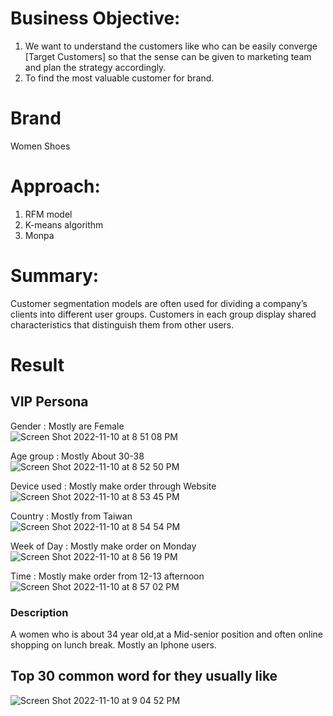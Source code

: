 
# Business Objective:
1. We want to understand the customers like who can be easily converge [Target Customers] so that the sense can be given to marketing team and plan the strategy accordingly.
2. To find the most valuable customer for brand.

# Brand
Women Shoes

# Approach:
1. RFM model
2. K-means algorithm 
3. Monpa

# Summary:
Customer segmentation models are often used for dividing a company’s clients into different user groups. Customers in each group display shared characteristics that distinguish them from other users.

# Result
## VIP Persona

Gender : Mostly are Female <br>
![Screen Shot 2022-11-10 at 8 51 08 PM](https://user-images.githubusercontent.com/74374763/201096143-64fd25fd-2d33-47c6-bd43-96454a1053c7.png)

Age group  : Mostly About 30-38 <br>
![Screen Shot 2022-11-10 at 8 52 50 PM](https://user-images.githubusercontent.com/74374763/201096432-bec64e01-82d6-436e-ade3-7e0d52b95506.png)

Device used : Mostly make order through Website <br>
![Screen Shot 2022-11-10 at 8 53 45 PM](https://user-images.githubusercontent.com/74374763/201096622-91a28b2e-6e7d-44d1-8953-32687598393c.png)

Country : Mostly from Taiwan <br>
![Screen Shot 2022-11-10 at 8 54 54 PM](https://user-images.githubusercontent.com/74374763/201096861-9b80c05a-b60b-49d3-96a3-c335a2097dfa.png)

Week of Day : Mostly make order on Monday <br>
![Screen Shot 2022-11-10 at 8 56 19 PM](https://user-images.githubusercontent.com/74374763/201097173-14f034d6-535b-4876-8c90-8756f00cfd14.png)

Time : Mostly make order from 12-13 afternoon <br>
![Screen Shot 2022-11-10 at 8 57 02 PM](https://user-images.githubusercontent.com/74374763/201097332-de88e107-12a3-43e6-82a0-90e791ee6e09.png)

### Description 
A women who is about 34 year old,at a Mid-senior position and often online shopping on lunch break. Mostly an Iphone users.

## Top 30 common word for they usually like
![Screen Shot 2022-11-10 at 9 04 52 PM](https://user-images.githubusercontent.com/74374763/201099030-4b01bc53-dcd3-4688-8245-653bc4b63cb6.png)

